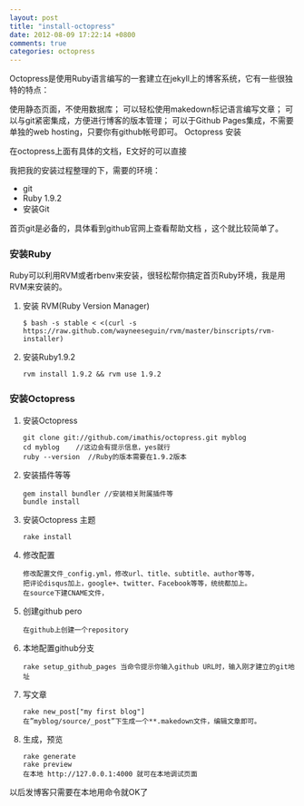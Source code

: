 ```yaml
---
layout: post
title: "install-octopress"
date: 2012-08-09 17:22:14 +0800
comments: true
categories: octopress
---
```


Octopress是使用Ruby语言编写的一套建立在jekyll上的博客系统，它有一些很独特的特点：

使用静态页面，不使用数据库； 可以轻松使用makedown标记语言编写文章； 可以与git紧密集成，方便进行博客的版本管理； 可以于Github Pages集成，不需要单独的web hosting，只要你有github帐号即可。 Octopress 安装

在octopress上面有具体的文档，E文好的可以直接

我把我的安装过程整理的下，需要的环境：

*   git
*   Ruby 1.9.2
*   安装Git

首页git是必备的，具体看到github官网上查看帮助文档 ，这个就比较简单了。

### 安装Ruby

Ruby可以利用RVM或者rbenv来安装，很轻松帮你搞定首页Ruby环境，我是用RVM来安装的。

1.  安装 RVM(Ruby Version Manager)

		$ bash -s stable < <(curl -s https://raw.github.com/wayneeseguin/rvm/master/binscripts/rvm-installer)

2.  安装Ruby1.9.2

		rvm install 1.9.2 && rvm use 1.9.2

### 安装Octopress

1.  安装Octopress

		git clone git://github.com/imathis/octopress.git myblog
		cd myblog    //这边会有提示信息，yes就行
		ruby --version  //Ruby的版本需要在1.9.2版本

2.  安装插件等等

		gem install bundler //安装相关附属插件等
		bundle install

3.  安装Octopress 主题

		rake install

4.  修改配置

		修改配置文件_config.yml，修改url、title、subtitle、author等等，
		把评论disqus加上，google+、twitter、Facebook等等，统统都加上。 
		在source下建CNAME文件，

5.  创建github pero

		在github上创建一个repository

6.  本地配置github分支

		rake setup_github_pages 当命令提示你输入github URL时，输入刚才建立的git地址

7.  写文章

		rake new_post["my first blog"] 
		在”myblog/source/_post”下生成一个**.makedown文件，编辑文章即可。

8.  生成，预览

		rake generate
		rake preview
		在本地 http://127.0.0.1:4000 就可在本地调试页面

以后发博客只需要在本地用命令就OK了

